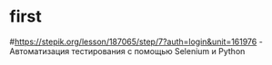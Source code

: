 # first
#https://stepik.org/lesson/187065/step/7?auth=login&unit=161976  - Автоматизация тестирования с помощью Selenium и Python
